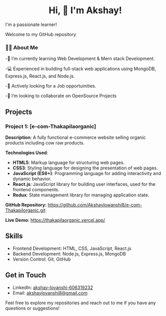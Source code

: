 <h1 align="center"> Hi, 👋 I'm Akshay!  </h1>
<p> I'm a passionate learner!</p>
 
Welcome to my GitHub repository

### 🙋‍♂️ About Me
-🌱 I’m currently learning Web Development & Mern stack Development.

-💻 Experienced in building full-stack web applications using MongoDB, Express.js, React.js, and Node.js.

-💼 Actively looking for a Job opportuinities.

-👯 I’m looking to collaborate on OpenSource Projects

## Projects

### Project 1: [e-com-Thakapilaorganic]

**Description**:   A fully functional e-commerce website selling organic products 
              including cow raw products.
              
**Technologies Used**:  
 - **HTML5**: Markup language for structuring web pages.
- **CSS3**: Styling language for designing the presentation of web pages.
- **JavaScript (ES6+)**: Programming language for adding interactivity and dynamic behavior.
- **React.js**: JavaScript library for building user interfaces, used for the frontend components.
- **Redux**: State management library for managing application state.
  
 **GitHub Repository:** https://github.com/Akshaylowanshi8/e-com-Thakapilorganic.git
  
 **Live Demo**: https://thakapilaorganic.vercel.app/

## Skills

- Frontend Development: HTML, CSS, JavaScript, React.js
- Backend Development: Node.js, Express.js, MongoDB
- Version Control: Git, GitHub

## Get in Touch

- LinkedIn: [akshay-lovanshi-606319232](https://www.linkedin.com/in/akshay-lovanshi-606319232)
- Email: akshaylovanshi8@gmail.com

Feel free to explore my repositories and reach out to me if you have any questions or suggestions!
